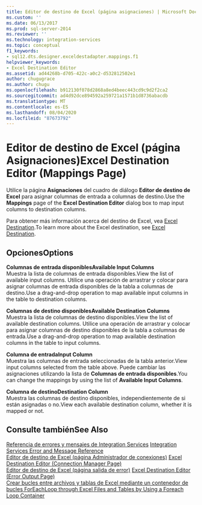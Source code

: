 ```yaml
---
title: Editor de destino de Excel (página asignaciones) | Microsoft Docs
ms.custom: ''
ms.date: 06/13/2017
ms.prod: sql-server-2014
ms.reviewer: ''
ms.technology: integration-services
ms.topic: conceptual
f1_keywords:
- sql12.dts.designer.exceldestadapter.mappings.f1
helpviewer_keywords:
- Excel Destination Editor
ms.assetid: ad44268b-d705-422c-a0c2-d532812502e1
author: chugugrace
ms.author: chugu
ms.openlocfilehash: b912130f078d2868a8ed4beec443cd9c9d2f2ca2
ms.sourcegitcommit: ad4d92dce894592a259721a1571b1d8736abacdb
ms.translationtype: MT
ms.contentlocale: es-ES
ms.lasthandoff: 08/04/2020
ms.locfileid: "87673792"
---
```

# <a name="excel-destination-editor-mappings-page"></a><span data-ttu-id="46cf6-102">Editor de destino de Excel (página Asignaciones)</span><span class="sxs-lookup"><span data-stu-id="46cf6-102">Excel Destination Editor (Mappings Page)</span></span>
  <span data-ttu-id="46cf6-103">Utilice la página **Asignaciones** del cuadro de diálogo **Editor de destino de Excel** para asignar columnas de entrada a columnas de destino.</span><span class="sxs-lookup"><span data-stu-id="46cf6-103">Use the **Mappings** page of the **Excel Destination Editor** dialog box to map input columns to destination columns.</span></span>  
  
 <span data-ttu-id="46cf6-104">Para obtener más información acerca del destino de Excel, vea [Excel Destination](data-flow/excel-destination.md).</span><span class="sxs-lookup"><span data-stu-id="46cf6-104">To learn more about the Excel destination, see [Excel Destination](data-flow/excel-destination.md).</span></span>  
  
## <a name="options"></a><span data-ttu-id="46cf6-105">Opciones</span><span class="sxs-lookup"><span data-stu-id="46cf6-105">Options</span></span>  
 <span data-ttu-id="46cf6-106">**Columnas de entrada disponibles**</span><span class="sxs-lookup"><span data-stu-id="46cf6-106">**Available Input Columns**</span></span>  
 <span data-ttu-id="46cf6-107">Muestra la lista de columnas de entrada disponibles.</span><span class="sxs-lookup"><span data-stu-id="46cf6-107">View the list of available input columns.</span></span> <span data-ttu-id="46cf6-108">Utilice una operación de arrastrar y colocar para asignar columnas de entrada disponibles de la tabla a columnas de destino.</span><span class="sxs-lookup"><span data-stu-id="46cf6-108">Use a drag-and-drop operation to map available input columns in the table to destination columns.</span></span>  
  
 <span data-ttu-id="46cf6-109">**Columnas de destino disponibles**</span><span class="sxs-lookup"><span data-stu-id="46cf6-109">**Available Destination Columns**</span></span>  
 <span data-ttu-id="46cf6-110">Muestra la lista de columnas de destino disponibles.</span><span class="sxs-lookup"><span data-stu-id="46cf6-110">View the list of available destination columns.</span></span> <span data-ttu-id="46cf6-111">Utilice una operación de arrastrar y colocar para asignar columnas de destino disponibles de la tabla a columnas de entrada.</span><span class="sxs-lookup"><span data-stu-id="46cf6-111">Use a drag-and-drop operation to map available destination columns in the table to input columns.</span></span>  
  
 <span data-ttu-id="46cf6-112">**Columna de entrada**</span><span class="sxs-lookup"><span data-stu-id="46cf6-112">**Input Column**</span></span>  
 <span data-ttu-id="46cf6-113">Muestra las columnas de entrada seleccionadas de la tabla anterior.</span><span class="sxs-lookup"><span data-stu-id="46cf6-113">View input columns selected from the table above.</span></span> <span data-ttu-id="46cf6-114">Puede cambiar las asignaciones utilizando la lista de **Columnas de entrada disponibles**.</span><span class="sxs-lookup"><span data-stu-id="46cf6-114">You can change the mappings by using the list of **Available Input Columns**.</span></span>  
  
 <span data-ttu-id="46cf6-115">**Columna de destino**</span><span class="sxs-lookup"><span data-stu-id="46cf6-115">**Destination Column**</span></span>  
 <span data-ttu-id="46cf6-116">Muestra las columnas de destino disponibles, independientemente de si están asignadas o no.</span><span class="sxs-lookup"><span data-stu-id="46cf6-116">View each available destination column, whether it is mapped or not.</span></span>  
  
## <a name="see-also"></a><span data-ttu-id="46cf6-117">Consulte también</span><span class="sxs-lookup"><span data-stu-id="46cf6-117">See Also</span></span>  
 <span data-ttu-id="46cf6-118">[Referencia de errores y mensajes de Integration Services](../../2014/integration-services/integration-services-error-and-message-reference.md) </span><span class="sxs-lookup"><span data-stu-id="46cf6-118">[Integration Services Error and Message Reference](../../2014/integration-services/integration-services-error-and-message-reference.md) </span></span>  
 <span data-ttu-id="46cf6-119">[Editor de destino de Excel &#40;página Administrador de conexiones&#41;](../../2014/integration-services/excel-destination-editor-connection-manager-page.md) </span><span class="sxs-lookup"><span data-stu-id="46cf6-119">[Excel Destination Editor &#40;Connection Manager Page&#41;](../../2014/integration-services/excel-destination-editor-connection-manager-page.md) </span></span>  
 <span data-ttu-id="46cf6-120">[Editor de destino de Excel &#40;página salida de error&#41;](../../2014/integration-services/excel-destination-editor-error-output-page.md) </span><span class="sxs-lookup"><span data-stu-id="46cf6-120">[Excel Destination Editor &#40;Error Output Page&#41;](../../2014/integration-services/excel-destination-editor-error-output-page.md) </span></span>  
 [<span data-ttu-id="46cf6-121">Crear bucles entre archivos y tablas de Excel mediante un contenedor de bucles ForEach</span><span class="sxs-lookup"><span data-stu-id="46cf6-121">Loop through Excel Files and Tables by Using a Foreach Loop Container</span></span>](control-flow/foreach-loop-container.md)  
  
  

